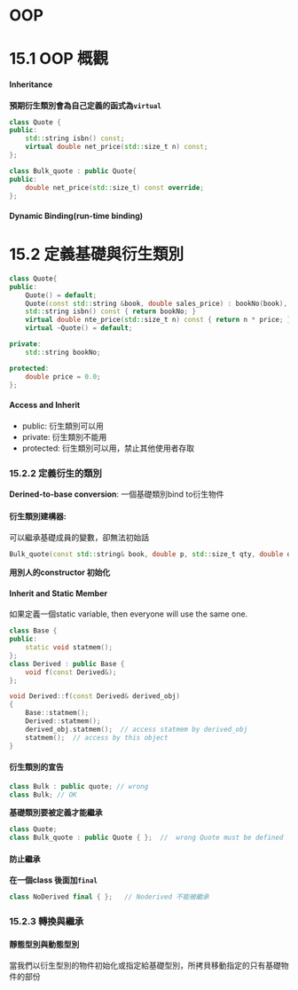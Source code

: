 # OOP
# 15.1 OOP 概觀
#### Inheritance
**預期衍生類別會為自己定義的函式為`virtual`**
```cpp
class Quote {
public:
    std::string isbn() const;
    virtual double net_price(std::size_t n) const;
};

class Bulk_quote : public Quote{
public:
    double net_price(std::size_t) const override;
};
```
#### Dynamic Binding(run-time binding)

# 15.2 定義基礎與衍生類別
```cpp
class Quote{
public:
    Quote() = default;
    Quote(const std::string &book, double sales_price) : bookNo(book), price(sales_price) { }
    std::string isbn() const { return bookNo; }
    virtual double nte_price(std::size_t n) const { return n * price; }
    virtual ~Quote() = default;

private:
    std::string bookNo;

protected:
    double price = 0.0;
};
```
#### Access and Inherit
- public: 衍生類別可以用
- private: 衍生類別不能用
- protected: 衍生類別可以用，禁止其他使用者存取

### 15.2.2 定義衍生的類別
**Derined-to-base conversion**: 一個基礎類別bind to衍生物件
#### 衍生類別建構器:
可以繼承基礎成員的變數，卻無法初始話
```cpp
Bulk_quote(const std::string& book, double p, std::size_t qty, double disc): Quote(book, p), min_qty(qty), discount(disc) {}
```
**用別人的constructor 初始化**
#### Inherit and Static Member
如果定義一個static variable, then everyone will use the same one.
```cpp
class Base {
public:
    static void statmem();
};
class Derived : public Base {
    void f(const Derived&);
};

void Derived::f(const Derived& derived_obj)
{
    Base::statmem();
    Derived::statmem();
    derived_obj.statmem();  // access statmem by derived_obj
    statmem();  // access by this object
}
```
#### 衍生類別的宣告
```cpp
class Bulk : public quote; // wrong
class Bulk; // OK
```
**基礎類別要被定義才能繼承**
```cpp
class Quote;
class Bulk_quote : public Quote { };  //  wrong Quote must be defined
```
#### 防止繼承
**在一個class 後面加`final`**
```cpp
class NoDerived final { };   // Noderived 不能被繼承
```

### 15.2.3 轉換與繼承
#### 靜態型別與動態型別
當我們以衍生型別的物件初始化或指定給基礎型別，所拷貝移動指定的只有基礎物件的部份


